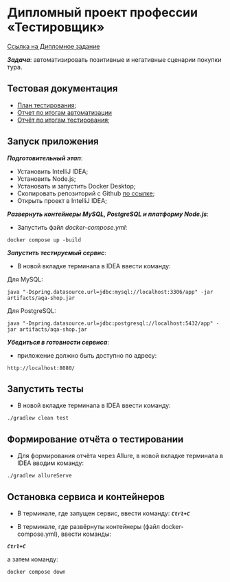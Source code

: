 # Дипломный проект профессии «Тестировщик»
[Ссылка на Дипломное задание](https://github.com/netology-code/qa-diploma)

***Задача***: автоматизировать позитивные и негативные сценарии покупки тура.

## Тестовая документация
- [План тестирования](https://.....Plan.md);
- [Отчет по итогам автоматизации](https://...Summary.md)
- [Отчёт по итогам тестирования](https://...Report.md);


## Запуск приложения

***Подготовительный этап***:
- Установить IntelliJ IDEA;
- Установить Node.js;
- Установать и запустить Docker Desktop; 
- Скопировать репозиторий с Github [по ссылке](https://github.com/Lesha55-90/Graduate_work);
- Открыть проект в IntelliJ IDEA;


***Развернуть контейнеры MySQL, PostgreSQL и платформу Node.js***:
- Запустить файл *docker-compose.yml*:
```
docker compose up -build
```

***Запустить тестируемый сервис***:
- В новой вкладке терминала в IDEA ввести команду:
  
Для MySQL:
```
java "-Dspring.datasource.url=jdbc:mysql://localhost:3306/app" -jar artifacts/aqa-shop.jar
```

Для PostgreSQL:
```
java "-Dspring.datasource.url=jdbc:postgresql://localhost:5432/app" -jar artifacts/aqa-shop.jar
```
   
   
 ***Убедиться в готовности сервиса***:
 - приложение должно быть доступно по адресу:

```
http://localhost:8080/
```

## Запустить тесты

- В новой вкладке терминала в IDEA ввести команду:

```
./gradlew clean test
```


## Формирование отчёта о тестировании
- Для формирования отчёта через Allure, в новой вкладке терминала в IDEA вводим команду:
```
./gradlew allureServe
```

## Остановка сервиса и контейнеров
- В терминале, где запущен сервис, ввести команду:
***`Ctrl+C`***

- В терминале, где развёрнуты контейнеры (файл docker-compose.yml), ввести команды:
 
***`Ctrl+C`*** 

а затем команду:

```
docker compose down
```
